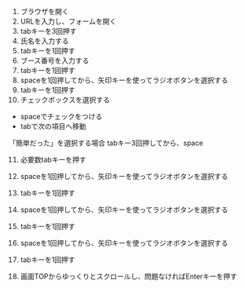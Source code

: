 1. ブラウザを開く
2. URLを入力し、フォームを開く
3. tabキーを3回押す
4. 氏名を入力する
5. tabキーを1回押す
6. ブース番号を入力する
7. tabキーを1回押す
8. spaceを1回押してから、矢印キーを使ってラジオボタンを選択する
9. tabキーを1回押す
10. チェックボックスを選択する
  - spaceでチェックをつける
  - tabで次の項目へ移動
  
  「簡単だった」を選択する場合
  tabキー3回押してから、space

11. 必要数tabキーを押す
12. spaceを1回押してから、矢印キーを使ってラジオボタンを選択する
13. tabキーを1回押す
14. spaceを1回押してから、矢印キーを使ってラジオボタンを選択する
15. tabキーを1回押す
16. spaceを1回押してから、矢印キーを使ってラジオボタンを選択する
17. tabキーを1回押す

18. 画面TOPからゆっくりとスクロールし、問題なければEnterキーを押す
